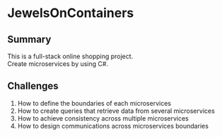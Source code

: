 # JewelsOnContainers

## Summary

This is a full-stack online shopping project.</br> 
Create microservices by using C#.

## Challenges
1. How to define the boundaries of each microservices
2. How to create queries that retrieve data from several microservices
3. How to achieve consistency across multiple microservices
4. How to design communications across microservices boundaries




